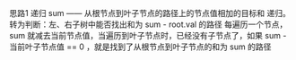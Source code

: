 
思路1
递归
sum —— 从根节点到叶子节点的路径上的节点值相加的目标和
递归。转为判断：左、右子树中能否找出和为 sum - root.val 的路径
每遍历一个节点，sum 就减去当前节点值，当遍历到叶子节点时，已经没有子节点了，如果 sum - 当前叶子节点值 == 0 ，就是找到了从根节点到叶子节点的和为 sum 的路径
